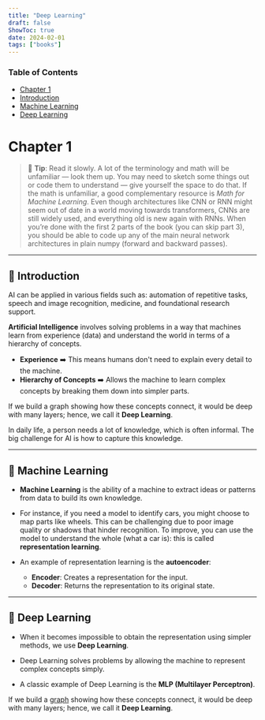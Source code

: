 ```yaml
---
title: "Deep Learning"
draft: false
ShowToc: true
date: 2024-02-01
tags: ["books"]
---
```


### **Table of Contents**

- [Chapter 1](#chapter-1)
- [Introduction](#introduction)
- [Machine Learning](#machine-learning)
- [Deep Learning](#deep-learning)

# Chapter 1

> 📝 **Tip**: Read it slowly. A lot of the terminology and math will be unfamiliar — look them up. You may need to sketch some things out or code them to understand — give yourself the space to do that. If the math is unfamiliar, a good complementary resource is *Math for Machine Learning*. Even though architectures like CNN or RNN might seem out of date in a world moving towards transformers, CNNs are still widely used, and everything old is new again with RNNs. When you’re done with the first 2 parts of the book (you can skip part 3), you should be able to code up any of the main neural network architectures in plain numpy (forward and backward passes).

---

## 🌟 **Introduction**

AI can be applied in various fields such as: automation of repetitive tasks, speech and image recognition, medicine, and foundational research support.

**Artificial Intelligence** involves solving problems in a way that machines learn from experience (data) and understand the world in terms of a hierarchy of concepts.

- **Experience** ➡️ This means humans don't need to explain every detail to the machine.
- **Hierarchy of Concepts** ➡️ Allows the machine to learn complex concepts by breaking them down into simpler parts.

If we build a graph showing how these concepts connect, it would be deep with many layers; hence, we call it **Deep Learning**.

In daily life, a person needs a lot of knowledge, which is often informal. The big challenge for AI is how to capture this knowledge.

---

## 🤖 **Machine Learning**

- **Machine Learning** is the ability of a machine to extract ideas or patterns from data to build its own knowledge.

- For instance, if you need a model to identify cars, you might choose to map parts like wheels. This can be challenging due to poor image quality or shadows that hinder recognition. To improve, you can use the model to understand the whole (what a car is): this is called **representation learning**.

- An example of representation learning is the **autoencoder**:
  - **Encoder**: Creates a representation for the input.
  - **Decoder**: Returns the representation to its original state.

---

## 🧠 **Deep Learning**

- When it becomes impossible to obtain the representation using simpler methods, we use **Deep Learning**.

- Deep Learning solves problems by allowing the machine to represent complex concepts simply.

- A classic example of Deep Learning is the **MLP (Multilayer Perceptron)**.

If we build a [graph](https://en.wikipedia.org/wiki/Graph_(discrete_mathematics)) showing how these concepts connect, it would be deep with many layers; hence, we call it **Deep Learning**.
